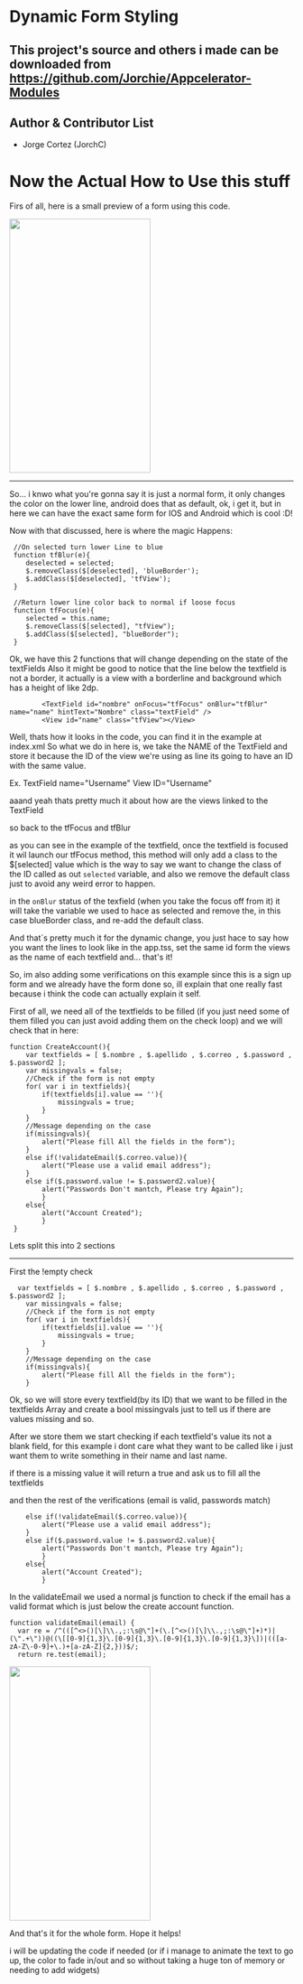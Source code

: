 Dynamic Form Styling
====================


This project's source and others i made can be downloaded from https://github.com/Jorchie/Appcelerator-Modules
--------------------


Author & Contributor List
--------------------
* Jorge Cortez (JorchC)



Now the Actual How to Use this stuff
====================


Firs of all, here is a small preview of a form using this code.

<img src="https://github.com/Jorchie/Images/blob/master/colorchangeform.gif" width="250px" height="450px">

--------------------

So... i knwo what you're gonna say it is just a normal form, it only changes the color on the lower line, android does that as default, ok, i get it,
but in here we can have the exact same form for IOS and Android which is cool :D!

Now with that discussed, here is where the magic Happens:

```
 //On selected turn lower Line to blue
 function tfBlur(e){
 	deselected = selected;
 	$.removeClass($[deselected], 'blueBorder');
 	$.addClass($[deselected], 'tfView');
 }
 
 //Return lower line color back to normal if loose focus
 function tfFocus(e){
 	selected = this.name;
 	$.removeClass($[selected], "tfView");
 	$.addClass($[selected], "blueBorder"); 
 } 
```
Ok, we have this 2 functions that will change depending on the state of the textFields
Also it might be good to notice that the line below the textfield is not a border, it actually is a view with a borderline and background which has a height of like 2dp.

```
		<TextField id="nombre" onFocus="tfFocus" onBlur="tfBlur" name="name" hintText="Nombre" class="textField" />
		<View id="name" class="tfView"></View>
```

Well, thats how it looks in the code, you can find it in the example at index.xml
So what we do in here is, we take the NAME of the TextField and store it because the ID of the view we're using as line its going to have an ID with the same value.

Ex. TextField name="Username" View ID="Username"

aaand yeah thats pretty much it about how are the views linked to the TextField

so back to the tfFocus and tfBlur

as you can see in the example of the textfield, once the textfield is focused it wil launch our tfFocus method, this method will only add a class to the $[selected] value which is the way to say we want to change the class of the ID called as out `selected` variable, and also we remove the default class just to avoid any weird error to happen.

in the `onBlur` status of the texfield (when you take the focus off from it) it will take the variable we used to hace as selected and remove the, in this case blueBorder class, and re-add the default class.

And that´s pretty much it for the dynamic change, you just hace to say how you want the lines to look like in the app.tss, set the same id form the views as the name of each textfield and... that's it!

So, im also adding some verifications on this example since this is a sign up form and we already have the form done so, ill explain that one really fast because i think the code can actually explain it self.

First of all, we need all of the textfields to be filled (if you just need some of them filled you can just avoid adding them on the check loop) and we will check that in here:

```
function CreateAccount(){ 
	var textfields = [ $.nombre , $.apellido , $.correo , $.password , $.password2 ];
	var missingvals = false;
	//Check if the form is not empty
 	for( var i in textfields){
 		if(textfields[i].value == ''){
 			missingvals = true;	
 		}
 	}
 	//Message depending on the case
 	if(missingvals){
 		alert("Please fill All the fields in the form");
 	}
 	else if(!validateEmail($.correo.value)){
 		alert("Please use a valid email address");
 	}
 	else if($.password.value != $.password2.value){ 
 		alert("Passwords Don't mantch, Please try Again");
 		}
 	else{
 		alert("Account Created"); 
 		}
 }
```
Lets split this into 2 sections
________________

First the !empty check

```
  var textfields = [ $.nombre , $.apellido , $.correo , $.password , $.password2 ];
	var missingvals = false;
	//Check if the form is not empty
 	for( var i in textfields){
 		if(textfields[i].value == ''){
 			missingvals = true;	
 		}
 	}
 	//Message depending on the case
 	if(missingvals){
 		alert("Please fill All the fields in the form");
 	}
```

Ok, so we will store every textfield(by its ID) that we want to be filled in the textfields Array and create a bool missingvals just to tell us if there are values missing and so.

After we store them we start checking if each textfield's value its not a blank field, for this example i dont care what they want to be called like i just want them to write something in their name and last name.

if there is a missing value it will return a true and ask us to fill all the textfields

and then the rest of the verifications (email is valid, passwords match)

```
 	else if(!validateEmail($.correo.value)){
 		alert("Please use a valid email address");
 	}
 	else if($.password.value != $.password2.value){ 
 		alert("Passwords Don't mantch, Please try Again");
 		}
 	else{
 		alert("Account Created"); 
 		}
```

In the validateEmail we used a normal js function to check if the email has a valid format which is just below the create account function.

```
function validateEmail(email) {
  var re = /^(([^<>()[\]\\.,;:\s@\"]+(\.[^<>()[\]\\.,;:\s@\"]+)*)|(\".+\"))@((\[[0-9]{1,3}\.[0-9]{1,3}\.[0-9]{1,3}\.[0-9]{1,3}\])|(([a-zA-Z\-0-9]+\.)+[a-zA-Z]{2,}))$/;
  return re.test(email);
```

<img src="https://github.com/Jorchie/Images/blob/master/formcheck.gif" width="250px" height="450px">

And that's it for the whole form. Hope it helps!

i will be updating the code if needed (or if i manage to animate the text to go up, the color to fade in/out and so without taking a huge ton of memory or needing to add widgets) 
